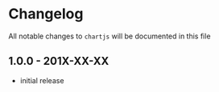 # Changelog

All notable changes to `chartjs` will be documented in this file

## 1.0.0 - 201X-XX-XX

- initial release
